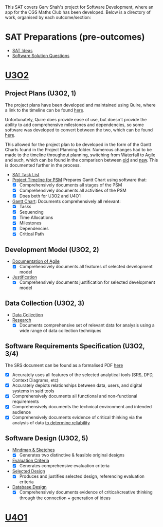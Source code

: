This SAT covers Garv Shah's project for Software Development, where an app for the CGS Maths Club has been developed.
Below is a directory of work, organised by each outcome/section:

# SAT Preparations (pre-outcomes)

- [SAT Ideas](U3O2%20SAT/SAT%20Preperations/SAT%20Ideas.md)
- [Software Solution Questions](U3O2%20SAT/SAT%20Preperations/Software%20Solution%20Questions.md)

# [U3O2](U3O2%20SAT)

## Project Plans (U3O2, 1)

The project plans have been developed and maintained using Quire, where a link to the timeline can be
found [here](https://quire.io/w/Garv_SAT?view=timeline).

Unfortunately, Quire does provide ease of use, but doesn't provide the ability to add comprehensive milestones and
dependencies, so some software was developed to convert between the two, which can be
found [here](../AOS2%20Programming/Code/Term%202/Weeks%201%20and%202/quire-to-excel).

This allowed for the project plan to be developed in the form of the Gantt Charts found in the Project Planning folder.
Numerous changes had to be made to the timeline throughout planning, switching from Waterfall to Agile and such, which can
be found in the comparison
between [old](U3O2%20SAT/Project%20Plans/SAT%20Gantt%20Chart%20(old).xlsx)
and [new](U3O2%20SAT/Project%20Plans/SAT%20Gantt%20Chart.xlsx). This is documented further in the process.

- [SAT Task List](U3O2%20SAT/Project%20Plans/SAT%20Task%20List.xlsx)
- [Project Timeline for PSM](https://quire.io/w/Garv_SAT?view=timeline)
  Prepares Gantt Chart using software that:
    - [x] Comprehensively documents all stages of the PSM
    - [x] Comprehensively documents all activities of the PSM
    - [x] Does both for U3O2 and U4O1
- [Gantt Chart](U3O2%20SAT/Project%20Plans/SAT%20Gantt%20Chart.xlsx):
  Documents comprehensively all relevant:
    - [x] Tasks
    - [x] Sequencing
    - [x] Time Allocations
    - [x] Milestones
    - [x] Dependencies
    - [x] Critical Path

## Development Model (U3O2, 2)

- [Documentation of Agile](U3O2%20SAT/Project%20Plans/Development%20Model.md#agile)
    - [x] Comprehensively documents all features of selected development model
- [Justification](U3O2%20SAT/Project%20Plans/Development%20Model.md#selected-model)
    - [x] Comprehensively documents justification for selected development model

## Data Collection (U3O2, 3)

- [Data Collection](U3O2%20SAT/Data%20Collection/Data%20Collection.md)
- [Research](U3O2%20SAT/Data%20Collection/Research.md)
    - [x] Documents comprehensive set of relevant data for analysis using a wide range of data collection techniques

## Software Requirements Specification (U3O2, 3/4)

The SRS document can be found as a formalised PDF [here](U3O2%20SAT/SRS/Maths%20Club%20SRS.pdf)

- [x] Accurately uses all features of the selected analytical tools (SRS, DFD, Context Diagrams, etc)
- [x] Accurately depicts relationships between data, users, and digital systems in said tools
- [x] Comprehensively documents all functional and non-functional requirements
- [x] Comprehensively documents the technical environment and intended audience
- [x] Comprehensively documents evidence of critical thinking via the analysis of data [to determine
  reliability](U3O2%20SAT/Data%20Collection/Data%20Collection.md#appendix-reliability)

## Software Design (U3O2, 5)

- [Mindmap & Sketches](U3O2%20SAT/Design%20Folio/Design.md#mindmap--sketches)
    - [x] Generates two distinctive & feasible original designs
- [Evaluation Criteria](U3O2%20SAT/Design%20Folio/Design.md#evaluation-criteria)
    - [x] Generates comprehensive evaluation criteria
- [Selected Design](U3O2%20SAT/Design%20Folio/Design.md#selected-design)
    - [x] Produces and justifies selected design, referencing evaluation criteria
- [Database Design](U3O2%20SAT/Design%20Folio/Database%20Design.md)
    - [x] Comprehensively documents evidence of critical/creative thinking through the connection + generation of ideas

# [U4O1](U4O1%20SAT)
